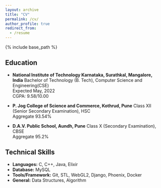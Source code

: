 ```yaml
---
layout: archive
title: "CV"
permalink: /cv/
author_profile: true
redirect_from:
  - /resume
---
```


{% include base_path %}

Education
------
* <b>National Institute of Technology Karnataka, Surathkal, Mangalore, India</b>
Bachelor of Technology (B. Tech), Computer Science and Engineering(CSE)<br />
Expected May, 2022<br />
CGPA: 9.58/10.00
* <b>P. Jog College of Science and Commerce, Kothrud, Pune</b>
Class XII (Senior Secondary Examination), HSC<br />
Aggregate 93.54%

* <b>D.A.V. Public School, Aundh, Pune</b>
Class X (Secondary Examination), CBSE<br />
Aggregate 95.2%

<!-- Work experience -->
<!-- ====== -->
<!-- * Summer 2015: Research Assistant -->
<!--   * Github University -->
<!--   * Duties included: Tagging issues -->
<!--   * Supervisor: Professor Git -->

<!-- * Fall 2015: Research Assistant -->
<!--   * Github University -->
<!--   * Duties included: Merging pull requests -->
<!--   * Supervisor: Professor Hub -->
  
Technical Skills
------
* <b>Languages:</b> C, C++, Java, Elixir
* <b>Database:</b> MySQL
* <b>Tools/Framework:</b> Git, STL, WebGL2, Django, Phoenix, Docker
* <b>General:</b> Data Structures, Algorithm

